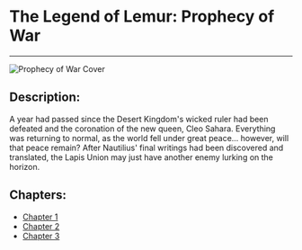 # The Legend of Lemur: Prophecy of War
---
![Prophecy of War Cover](https://img.wattpad.com/cover/157897672-352-k513908.jpg)

## Description:
A year had passed since the Desert Kingdom's wicked ruler had been defeated and the coronation of the new queen, Cleo Sahara. Everything was returning to normal, as the world fell under great peace... however, will that peace remain? After Nautilius' final writings had been discovered and translated, the Lapis Union may just have another enemy lurking on the horizon.

## Chapters:
* [Chapter 1](https://lemurkolachnik.github.io/Legend-of-Lemur/pages/book_4_chapters/1)
* [Chapter 2](https://lemurkolachnik.github.io/Legend-of-Lemur/pages/book_4_chapters/2)
* [Chapter 3](https://lemurkolachnik.github.io/Legend-of-Lemur/pages/book_4_chapters/3)
